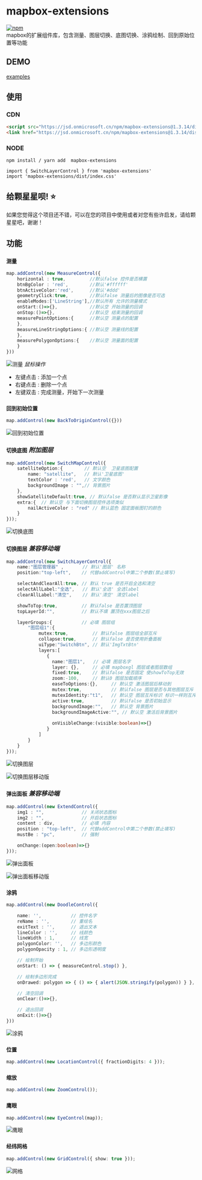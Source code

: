 # mapbox-extensions 
[![npm](https://img.shields.io/npm/v/mapbox-extensions)](https://www.npmjs.com/package/mapbox-extensions)  
mapbox的扩展组件库，包含测量、图层切换、底图切换、涂鸦绘制、回到原始位置等功能
## DEMO
[examples](https://cocaine-coder.github.io/mapbox-extensions/example-dist/)
## 使用    
### CDN 
``` html
<script src="https://jsd.onmicrosoft.cn/npm/mapbox-extensions@1.3.14/dist/mapbox-extensions.js"></script>
<link href="https://jsd.onmicrosoft.cn/npm/mapbox-extensions@1.3.14/dist/index.css" rel="stylesheet">
```  
### NODE 
```
npm install / yarn add  mapbox-extensions

import { SwitchLayerControl } from 'mapbox-extensions'
import 'mapbox-extensions/dist/index.css'
```
## 给颗星星呗! :star:
如果您觉得这个项目还不错，可以在您的项目中使用或者对您有些许启发，请给颗星星吧，谢谢！

## 功能 
### `测量` 
``` ts
map.addControl(new MeasureControl({
    horizontal : true,         //默认false 控件是否横置   
    btnBgColor : 'red',        //默认'#ffffff'
    btnActiveColor:'red',      //默认'#ddd'
    geometryClick:true,        //默认false 测量后的图像是否可选
    enableModes:['LineString'],//默认所有 允许的测量模式
    onStart:()=>{},            //默认空 开始测量的回调
    onStop:()=>{},             //默认空 结束测量的回调
    measurePointOptions:{      //默认空 测量点的配置
    },
    measureLineStringOptions:{ //默认空 测量线的配置
    },
    measurePolygonOptions:{    //默认空 测量面的配置
    }
}))
``` 
![测量](./doc/img/measure.gif)
*鼠标操作* 
- 左键点击 : 添加一个点
- 右键点击 : 删除一个点
- 左键双击 : 完成测量，开始下一次测量 

### `回到初始位置`
``` ts
map.addControl(new BackToOriginControl({}))
```
![回到初始位置](./doc/img/back2origin.gif)

### `切换底图` *附加图层*
``` ts
map.addControl(new SwitchMapControl({
    satelliteOption:{        // 默认空  卫星底图配置
        name: "satellite",   // 默认'卫星底图'
        textColor : 'red',   // 文字颜色
        backgroundImage : "",// 背景图片
    },
    showSatelliteDefault:true, // 默认false 是否默认显示卫星影像
    extra:{  // 默认空 与下面切换图层控件选项类似
        nailActiveColor : "red" // 默认蓝色 固定面板图钉的颜色
    }
}));
```
![切换底图](./doc/img/switchmap.gif)

### `切换图层` *兼容移动端*
``` ts
map.addControl(new SwitchLayerControl({
    name:"图层管理器" ,       // 默认'图层' 名称 
    position:"top-left",    // 代替addControl中第二个参数(禁止填写) 

    selectAndClearAll:true, // 默认 true 是否开启全选和清空
    selectAllLabel:"全选",   // 默认'全选' 全选label 
    clearAllLabel:"清空",    // 默认'清空' 清空label

    showToTop:true,         // 默认false 是否置顶图层
    topLayerId:"",          // 默认不填 置顶在xxx图层之后

    layerGroups:{           // 必填 图层组
        "图层组1":{
            mutex:true,         // 默认false 图层组全部互斥
            collapse:true,      // 默认false 是否使用折叠面板
            uiType:"SwitchBtn", // 默认'ImgTxtBtn'
            layers:[
               {
                 name:"图层1",   // 必填 图层名字
                 layer: {},     // 必填 mapboxgl 图层或者图层数组
                 fixed:true,    // 默认false 是否固定 使showToTop无效
                 zoom:-100,     // 默认0 图层加载顺序
                 easeToOptions:{},     // 默认空 激活图层后移动到
                 mutex:true,           // 默认false 图层是否与其他图层互斥
                 mutexIdentity:"t1",   // 默认空 图层互斥标识 标识一样则互斥
                 active:true,          // 默认false 是否初始显示
                 backgroundImage:"",   // 默认空 背景图片
                 backgroundImageActive:"", // 默认空 激活后背景图片
 
                 onVisibleChange:(visible:boolean)=>{}
               }
            ]
        }
    }
}));
```
![切换图层](./doc/img/switchlayer.gif)

![切换图层移动版](./doc/img/switchlayer-mobile.gif)

### `弹出面板` *兼容移动端*
``` ts
map.addControl(new ExtendControl({
    img1 : "",              // 关闭状态图标
    img2 : "",              // 开启状态图标
    content : div,          // 必填 内容
    position : "top-left",  // 代替addControl中第二个参数(禁止填写)
    mustBe : "pc",          // 强制

    onChange:(open:boolean)=>{}
}));
```
![弹出面板](./doc/img/extend.gif)

![弹出面板移动版](./doc/img/extend-mobile.gif)

### `涂鸦` 

``` ts
map.addControl(new DoodleControl({

    name: '',           // 控件名字
    reName : '',        // 重绘名
    exitText : '',      // 退出文本
    lineColor : '',     // 线颜色
    lineWidth : 1,      // 线宽
    polygonColor: '',   // 多边形颜色
    polygonOpacity : 1, // 多边形透明度

    // 绘制开始
    onStart: () => { measureControl.stop() },

    // 绘制多边形完成
    onDrawed: polygon => { () => { alert(JSON.stringify(polygon)) } },

    // 清空回调
    onClear:()=>{},

    // 退出回调
    onExit:()=>{}
}))
```
![涂鸦](./doc/img/doodle.gif)

### `位置`
``` ts
map.addControl(new LocationControl({ fractionDigits: 4 }));
```
### `缩放`
``` ts
map.addControl(new ZoomControl());
```
### `鹰眼`
``` ts
map.addControl(new EyeControl(map));
```
![鹰眼](./doc/img/location.gif)
### `经纬网格`
``` ts
map.addControl(new GridControl({ show: true }));
```
![网格](./doc/img/grid.gif)
